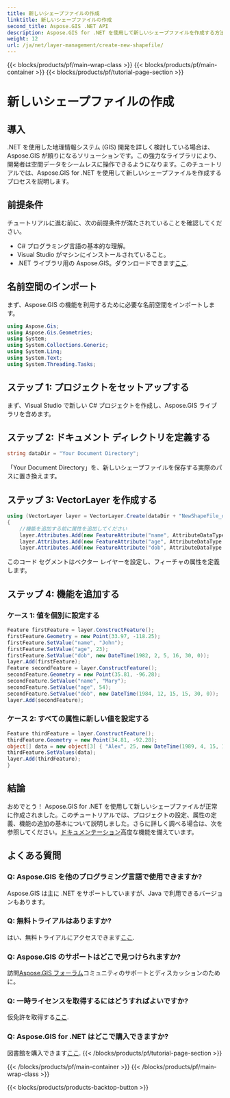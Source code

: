 ```yaml
---
title: 新しいシェープファイルの作成
linktitle: 新しいシェープファイルの作成
second_title: Aspose.GIS .NET API
description: Aspose.GIS for .NET を使用して新しいシェープファイルを作成する方法を学びます。ステップバイステップのガイドに従って、空間データ操作の力を解き放ちましょう。
weight: 12
url: /ja/net/layer-management/create-new-shapefile/
---
```


{{< blocks/products/pf/main-wrap-class >}}
{{< blocks/products/pf/main-container >}}
{{< blocks/products/pf/tutorial-page-section >}}

# 新しいシェープファイルの作成

## 導入
.NET を使用した地理情報システム (GIS) 開発を詳しく検討している場合は、Aspose.GIS が頼りになるソリューションです。この強力なライブラリにより、開発者は空間データをシームレスに操作できるようになります。このチュートリアルでは、Aspose.GIS for .NET を使用して新しいシェープファイルを作成するプロセスを説明します。
## 前提条件
チュートリアルに進む前に、次の前提条件が満たされていることを確認してください。
- C# プログラミング言語の基本的な理解。
- Visual Studio がマシンにインストールされていること。
-  .NET ライブラリ用の Aspose.GIS。ダウンロードできます[ここ](https://releases.aspose.com/gis/net/).
## 名前空間のインポート
まず、Aspose.GIS の機能を利用するために必要な名前空間をインポートします。
```csharp
using Aspose.Gis;
using Aspose.Gis.Geometries;
using System;
using System.Collections.Generic;
using System.Linq;
using System.Text;
using System.Threading.Tasks;
```
## ステップ 1: プロジェクトをセットアップする
まず、Visual Studio で新しい C# プロジェクトを作成し、Aspose.GIS ライブラリを含めます。
## ステップ 2: ドキュメント ディレクトリを定義する
```csharp
string dataDir = "Your Document Directory";
```
「Your Document Directory」を、新しいシェープファイルを保存する実際のパスに置き換えます。
## ステップ 3: VectorLayer を作成する
```csharp
using (VectorLayer layer = VectorLayer.Create(dataDir + "NewShapeFile_out.shp", Drivers.Shapefile))
{
    //機能を追加する前に属性を追加してください
    layer.Attributes.Add(new FeatureAttribute("name", AttributeDataType.String));
    layer.Attributes.Add(new FeatureAttribute("age", AttributeDataType.Integer));
    layer.Attributes.Add(new FeatureAttribute("dob", AttributeDataType.DateTime));
```
このコード セグメントはベクター レイヤーを設定し、フィーチャの属性を定義します。
## ステップ 4: 機能を追加する
### ケース 1: 値を個別に設定する
```csharp
Feature firstFeature = layer.ConstructFeature();
firstFeature.Geometry = new Point(33.97, -118.25);
firstFeature.SetValue("name", "John");
firstFeature.SetValue("age", 23);
firstFeature.SetValue("dob", new DateTime(1982, 2, 5, 16, 30, 0));
layer.Add(firstFeature);
Feature secondFeature = layer.ConstructFeature();
secondFeature.Geometry = new Point(35.81, -96.28);
secondFeature.SetValue("name", "Mary");
secondFeature.SetValue("age", 54);
secondFeature.SetValue("dob", new DateTime(1984, 12, 15, 15, 30, 0));
layer.Add(secondFeature);
```
### ケース 2: すべての属性に新しい値を設定する
```csharp
Feature thirdFeature = layer.ConstructFeature();
thirdFeature.Geometry = new Point(34.81, -92.28);
object[] data = new object[3] { "Alex", 25, new DateTime(1989, 4, 15, 15, 30, 0) };
thirdFeature.SetValues(data);
layer.Add(thirdFeature);
}
```
## 結論
おめでとう！ Aspose.GIS for .NET を使用して新しいシェープファイルが正常に作成されました。このチュートリアルでは、プロジェクトの設定、属性の定義、機能の追加の基本について説明しました。さらに詳しく調べる場合は、次を参照してください。[ドキュメンテーション](https://reference.aspose.com/gis/net/)高度な機能を備えています。
## よくある質問
### Q: Aspose.GIS を他のプログラミング言語で使用できますか?
Aspose.GIS は主に .NET をサポートしていますが、Java で利用できるバージョンもあります。
### Q: 無料トライアルはありますか?
はい、無料トライアルにアクセスできます[ここ](https://releases.aspose.com/).
### Q: Aspose.GIS のサポートはどこで見つけられますか?
訪問[Aspose.GIS フォーラム](https://forum.aspose.com/c/gis/33)コミュニティのサポートとディスカッションのために。
### Q: 一時ライセンスを取得するにはどうすればよいですか?
仮免許を取得する[ここ](https://purchase.aspose.com/temporary-license/).
### Q: Aspose.GIS for .NET はどこで購入できますか?
図書館を購入できます[ここ](https://purchase.aspose.com/buy).
{{< /blocks/products/pf/tutorial-page-section >}}

{{< /blocks/products/pf/main-container >}}
{{< /blocks/products/pf/main-wrap-class >}}

{{< blocks/products/products-backtop-button >}}
